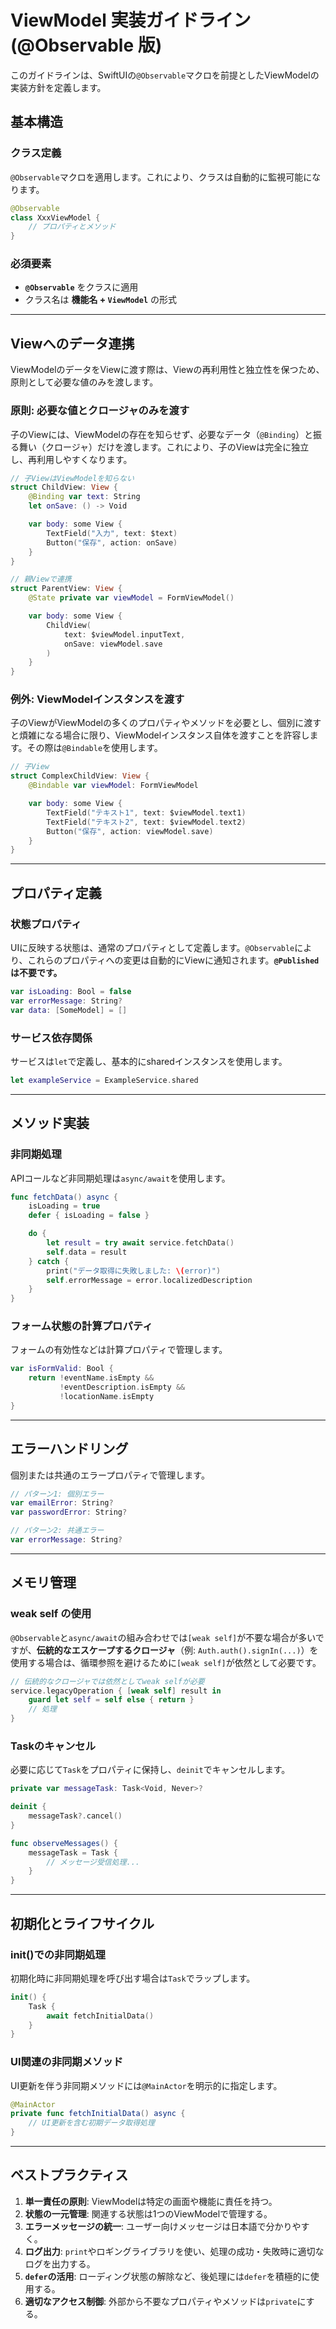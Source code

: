 # ViewModel 実装ガイドライン (@Observable 版)

このガイドラインは、SwiftUIの`@Observable`マクロを前提としたViewModelの実装方針を定義します。

## 基本構造

### クラス定義

`@Observable`マクロを適用します。これにより、クラスは自動的に監視可能になります。

```swift
@Observable
class XxxViewModel {
    // プロパティとメソッド
}
```

### 必須要素

  - **`@Observable`** をクラスに適用
  - クラス名は **機能名 + `ViewModel`** の形式

-----

## Viewへのデータ連携

ViewModelのデータをViewに渡す際は、Viewの再利用性と独立性を保つため、原則として必要な値のみを渡します。

### 原則: 必要な値とクロージャのみを渡す

子のViewには、ViewModelの存在を知らせず、必要なデータ（`@Binding`）と振る舞い（クロージャ）だけを渡します。これにより、子のViewは完全に独立し、再利用しやすくなります。

```swift
// 子ViewはViewModelを知らない
struct ChildView: View {
    @Binding var text: String
    let onSave: () -> Void

    var body: some View {
        TextField("入力", text: $text)
        Button("保存", action: onSave)
    }
}

// 親Viewで連携
struct ParentView: View {
    @State private var viewModel = FormViewModel()

    var body: some View {
        ChildView(
            text: $viewModel.inputText,
            onSave: viewModel.save
        )
    }
}
```

### 例外: ViewModelインスタンスを渡す

子のViewがViewModelの多くのプロパティやメソッドを必要とし、個別に渡すと煩雑になる場合に限り、ViewModelインスタンス自体を渡すことを許容します。その際は`@Bindable`を使用します。

```swift
// 子View
struct ComplexChildView: View {
    @Bindable var viewModel: FormViewModel

    var body: some View {
        TextField("テキスト1", text: $viewModel.text1)
        TextField("テキスト2", text: $viewModel.text2)
        Button("保存", action: viewModel.save)
    }
}
```

-----

## プロパティ定義

### 状態プロパティ

UIに反映する状態は、通常のプロパティとして定義します。`@Observable`により、これらのプロパティへの変更は自動的にViewに通知されます。**`@Published`は不要です。**

```swift
var isLoading: Bool = false
var errorMessage: String?
var data: [SomeModel] = []
```

### サービス依存関係

サービスは`let`で定義し、基本的にsharedインスタンスを使用します。

```swift
let exampleService = ExampleService.shared
```

-----

## メソッド実装

### 非同期処理

APIコールなど非同期処理は`async/await`を使用します。

```swift
func fetchData() async {
    isLoading = true
    defer { isLoading = false }

    do {
        let result = try await service.fetchData()
        self.data = result
    } catch {
        print("データ取得に失敗しました: \(error)")
        self.errorMessage = error.localizedDescription
    }
}
```

### フォーム状態の計算プロパティ

フォームの有効性などは計算プロパティで管理します。

```swift
var isFormValid: Bool {
    return !eventName.isEmpty &&
           !eventDescription.isEmpty &&
           !locationName.isEmpty
}
```

-----

## エラーハンドリング

個別または共通のエラープロパティで管理します。

```swift
// パターン1: 個別エラー
var emailError: String?
var passwordError: String?

// パターン2: 共通エラー
var errorMessage: String?
```

-----

## メモリ管理

### weak self の使用

`@Observable`と`async/await`の組み合わせでは`[weak self]`が不要な場合が多いですが、**伝統的なエスケープするクロージャ**（例: `Auth.auth().signIn(...)`）を使用する場合は、循環参照を避けるために`[weak self]`が依然として必要です。

```swift
// 伝統的なクロージャでは依然としてweak selfが必要
service.legacyOperation { [weak self] result in
    guard let self = self else { return }
    // 処理
}
```

### Taskのキャンセル

必要に応じて`Task`をプロパティに保持し、`deinit`でキャンセルします。

```swift
private var messageTask: Task<Void, Never>?

deinit {
    messageTask?.cancel()
}

func observeMessages() {
    messageTask = Task {
        // メッセージ受信処理...
    }
}
```

-----

## 初期化とライフサイクル

### init()での非同期処理

初期化時に非同期処理を呼び出す場合は`Task`でラップします。

```swift
init() {
    Task {
        await fetchInitialData()
    }
}
```

### UI関連の非同期メソッド

UI更新を伴う非同期メソッドには`@MainActor`を明示的に指定します。

```swift
@MainActor
private func fetchInitialData() async {
    // UI更新を含む初期データ取得処理
}
```

-----

## ベストプラクティス

1.  **単一責任の原則**: ViewModelは特定の画面や機能に責任を持つ。
2.  **状態の一元管理**: 関連する状態は1つのViewModelで管理する。
3.  **エラーメッセージの統一**: ユーザー向けメッセージは日本語で分かりやすく。
4.  **ログ出力**: `print`やロギングライブラリを使い、処理の成功・失敗時に適切なログを出力する。
5.  **`defer`の活用**: ローディング状態の解除など、後処理には`defer`を積極的に使用する。
6.  **適切なアクセス制御**: 外部から不要なプロパティやメソッドは`private`にする。